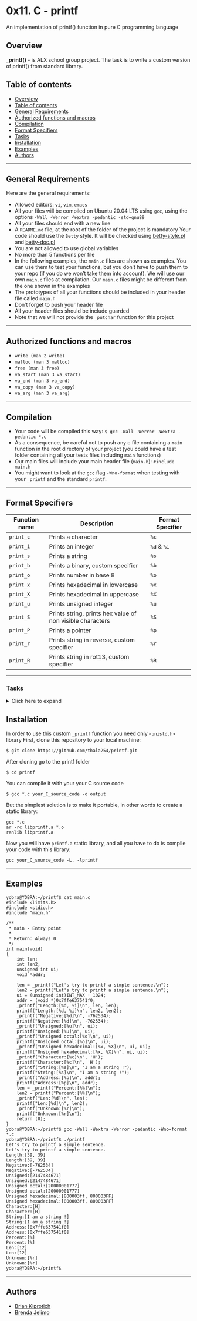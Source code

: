 # 0x11. C - printf

An implementation of printf() function in pure C programming language

## Overview

**\_printf()** - is ALX school group project. The task is to write a custom version of printf() from standard library.

## Table of contents

<!--ts-->

- [Overview](#overview)
- [Table of contents](#table-of-contents)
- [General Requirements](#general-requirements)
- [Authorized functions and macros](#authorized-functions-and-macros)
- [Compilation](#compilation)
- [Format Specifiers](#format-specifiers)
- [Tasks](#tasks)
- [Installation](#installation)
- [Examples](#examples)
- [Authors](#authors)
<!--te-->

---

## General Requirements

Here are the general requirements:

- Allowed editors: `vi`, `vim`, `emacs`
- All your files will be compiled on Ubuntu 20.04 LTS using `gcc`, using the options `-Wall -Werror -Wextra -pedantic -std=gnu89`
- All your files should end with a new line
- A `README.md` file, at the root of the folder of the project is mandatory
  Your code should use the `Betty` style. It will be checked using [betty-style.pl](https://github.com/holbertonschool/Betty/blob/master/betty-style.pl) and [betty-doc.pl](https://github.com/holbertonschool/Betty/blob/master/betty-doc.pl)
- You are not allowed to use global variables
- No more than 5 functions per file
- In the following examples, the `main.c` files are shown as examples. You can use them to test your functions, but you don’t have to push them to your repo (if you do we won’t take them into account). We will use our own `main.c` files at compilation. Our `main.c` files might be different from the one shown in the examples
- The prototypes of all your functions should be included in your header file called `main.h`
- Don’t forget to push your header file
- All your header files should be include guarded
- Note that we will not provide the `_putchar` function for this project

---

## Authorized functions and macros

- `write (man 2 write)`
- `malloc (man 3 malloc)`
- `free (man 3 free)`
- `va_start (man 3 va_start)`
- `va_end (man 3 va_end)`
- `va_copy (man 3 va_copy)`
- `va_arg (man 3 va_arg)`

---

## Compilation

- Your code will be compiled this way:
  `$ gcc -Wall -Werror -Wextra -pedantic *.c`
- As a consequence, be careful not to push any c file containing a `main` function in the root directory of your project (you could have a test folder containing all your tests files including `main` functions)
- Our main files will include your main header file (`main.h`): `#include main.h`
- You might want to look at the `gcc` flag `-Wno-format` when testing with your `_printf` and the standard `printf`.

---

## Format Specifiers

| Function name | Description                                               | Format Specifier |
| ------------- | --------------------------------------------------------- | ---------------- |
| `print_c`     | Prints a character                                        | `%c`             |
| `print_i`     | Prints an integer                                         | `%d` & `%i`      |
| `print_s`     | Prints a string                                           | `%s`             |
| `print_b`     | Prints a binary, custom specifier                         | `%b`             |
| `print_o`     | Prints number in base 8                                   | `%o`             |
| `print_x`     | Prints hexadecimal in lowercase                           | `%x`             |
| `print_X`     | Prints hexadecimal in uppercase                           | `%X`             |
| `print_u`     | Prints unsigned integer                                   | `%u`             |
| `print_S`     | Prints string, prints hex value of non visible characters | `%S`             |
| `print_P`     | Prints a pointer                                          | `%p`             |
| `print_r`     | Prints string in reverse, custom specifier                | `%r`             |
| `print_R`     | Prints string in rot13, custom specifier                  | `%R`             |

---

### Tasks

<details>
<summary>
Click here to expand
</summary>

### 0.I'm not going anywhere. You can print that wherever you want to. I'm here and I'm a Spur for life

Write a function that produces output according to a format.

- Prototype: int `_printf(const char \*format, ...);`
- Returns: the number of characters printed (excluding the null byte used to end output to - strings)
- write output to stdout, the standard output stream
- `format` is a character string. The format string is composed of zero or more directives. See `man 3 printf` for more detail. You need to handle the following conversion specifiers:
  `c`
  `s`
  `%`
- You don’t have to reproduce the buffer handling of the C library `printf` function
- You don’t have to handle the flag characters
- You don’t have to handle field width
- You don’t have to handle precision
- You don’t have to handle the length modifiers

### 1.Education is when you read the fine print. Experience is what you get if you don't

Handle the following conversion specifiers:

- d
- i
- You don’t have to handle the flag characters
- You don’t have to handle field width
- You don’t have to handle precision
- You don’t have to handle the length modifiers

### 2.Just because it's in print doesn't mean it's the gospel

Create a man page for your function.

**Solution:** [man_3_printf](man_3_printf)

### 3.With a face like mine, I do better in print

Handle the following custom conversion specifiers:

- `b`: the unsigned int argument is converted to binary

```
alex@ubuntu:~/c/printf$ cat main.c
#include "main.h"

/**
 * main - Entry point
 *
 * Return: Always 0
 */
int main(void)
{
    _printf("%b\n", 98);
    return (0);
}
alex@ubuntu:~/c/printf$ gcc -Wall -Wextra -Werror -pedantic -std=gnu89 main.c
alex@ubuntu:~/c/printf$ ./a.out
1100010
alex@ubuntu:~/c/printf$
```

### 4.What one has not experienced, one will never understand in print

Handle the following conversion specifiers:

- `u`
- `o`
- `x`
- `X`
- You don’t have to handle the flag characters
- You don’t have to handle field width
- You don’t have to handle precision
- You don’t have to handle the length modifiers

### 5.Nothing in fine print is ever good news

Use a local buffer of 1024 chars in order to call `write` as little as possible.

### 6.My weakness is wearing too much leopard print

Handle the following conversion specifier: `p`.

- You don’t have to handle the flag characters
- You don’t have to handle field width
- You don’t have to handle precision
- You don’t have to handle the length modifiers

### 7.How is the world ruled and led to war? Diplomats lie to journalists and believe these lies when they see them in print

Handle the following custom conversion specifier:

- `S` : prints the string.
- Non printable characters (0 < ASCII value < 32 or >= 127) are printed this way: `\x`, followed by the ASCII code value in hexadecimal (upper case - always 2 characters)

```
alex@ubuntu:~/c/printf$ cat main.c
#include "main.h"

/**
 * main - Entry point
 *
 * Return: Always 0
 */
int main(void)
{
    _printf("%S\n", "Best\nSchool");
    return (0);
}
alex@ubuntu:~/c/printf$ gcc -Wall -Wextra -Werror -pedantic -std=gnu89 main.c
alex@ubuntu:~/c/printf$ ./a.out
Best\x0ASchool
alex@ubuntu:~/c/printf$
```

### 8.The big print gives and the small print takes away

Handle the following flag characters for non-custom conversion specifiers:

- `-`
- space
- `#`

### 9.Sarcasm is lost in print

Handle the following length modifiers for non-custom conversion specifiers:

- `l`
- `h`

Conversion specifiers to handle: `d`, `i`, `u`, `o`, `x`, `X`

### 10.Print some money and give it to us for the rain forests

Handle the field width for non-custom conversion specifiers.

### 11.The negative is the equivalent of the composer's score, and the print the performance

Handle the precision for non-custom conversion specifiers.

### 12.It's depressing when you're still around and your albums are out of print

Handle the `0` flag character for non-custom conversion specifiers.

### 13.Every time that I wanted to give up, if I saw an interesting textile, print what ever, suddenly I would see a collection

Handle the `-` flag character for non-custom conversion specifiers.

### 14.Print is the sharpest and the strongest weapon of our party

Handle the following custom conversion specifier:

- `r` : prints the reversed string

### 15.The flood of print has turned reading into a process of gulping rather than savoring

Handle the following custom conversion specifier:

- `R`: prints the rot13'ed string

### 16.All of the above functionality should work flawlessly

All the above options work well together.

</details>

## Installation

In order to use this custom `_printf` function you need only `<unistd.h>` library
First, clone this repository to your local machine:

```
$ git clone https://github.com/thala254/printf.git
```

After cloning go to the printf folder

```
$ cd printf
```

You can compile it with your your C source code

```
$ gcc *.c your_C_source_code -o output
```

But the simplest solution is to make it portable, in other words to create a static library:

```
gcc *.c
ar -rc libprintf.a *.o
ranlib libprintf.a
```

Now you will have `printf.a` static library, and all you have to do is compile your code with this library:

```
gcc your_C_source_code -L. -lprintf
```

---

## Examples

```
yobra@YOBRA:~/printf$ cat main.c
#include <limits.h>
#include <stdio.h>
#include "main.h"

/**
 * main - Entry point
 *
 * Return: Always 0
 */
int main(void)
{
    int len;
    int len2;
    unsigned int ui;
    void *addr;

    len = _printf("Let's try to printf a simple sentence.\n");
    len2 = printf("Let's try to printf a simple sentence.\n");
    ui = (unsigned int)INT_MAX + 1024;
    addr = (void *)0x7ffe637541f0;
    _printf("Length:[%d, %i]\n", len, len);
    printf("Length:[%d, %i]\n", len2, len2);
    _printf("Negative:[%d]\n", -762534);
    printf("Negative:[%d]\n", -762534);
    _printf("Unsigned:[%u]\n", ui);
    printf("Unsigned:[%u]\n", ui);
    _printf("Unsigned octal:[%o]\n", ui);
    printf("Unsigned octal:[%o]\n", ui);
    _printf("Unsigned hexadecimal:[%x, %X]\n", ui, ui);
    printf("Unsigned hexadecimal:[%x, %X]\n", ui, ui);
    _printf("Character:[%c]\n", 'H');
    printf("Character:[%c]\n", 'H');
    _printf("String:[%s]\n", "I am a string !");
    printf("String:[%s]\n", "I am a string !");
    _printf("Address:[%p]\n", addr);
    printf("Address:[%p]\n", addr);
    len = _printf("Percent:[%%]\n");
    len2 = printf("Percent:[%%]\n");
    _printf("Len:[%d]\n", len);
    printf("Len:[%d]\n", len2);
    _printf("Unknown:[%r]\n");
    printf("Unknown:[%r]\n");
    return (0);
}
yobra@YOBRA:~/printf$ gcc -Wall -Wextra -Werror -pedantic -Wno-format *.c
yobra@YOBRA:~/printf$ ./printf
Let's try to printf a simple sentence.
Let's try to printf a simple sentence.
Length:[39, 39]
Length:[39, 39]
Negative:[-762534]
Negative:[-762534]
Unsigned:[2147484671]
Unsigned:[2147484671]
Unsigned octal:[20000001777]
Unsigned octal:[20000001777]
Unsigned hexadecimal:[800003ff, 800003FF]
Unsigned hexadecimal:[800003ff, 800003FF]
Character:[H]
Character:[H]
String:[I am a string !]
String:[I am a string !]
Address:[0x7ffe637541f0]
Address:[0x7ffe637541f0]
Percent:[%]
Percent:[%]
Len:[12]
Len:[12]
Unknown:[%r]
Unknown:[%r]
yobra@YOBRA:~/printf$
```

---

## Authors

- [Brian Kiprotich](https://github.com/Thala254)
- [Brenda Jelimo](https://github.com/Brendabett)
